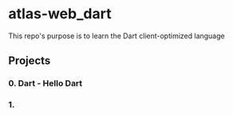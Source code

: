 # atlas-web_dart
This repo's purpose is to learn the Dart client-optimized language

## Projects

### 0. Dart - Hello Dart

### 1. 